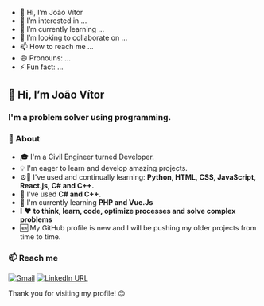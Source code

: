 - 👋 Hi, I’m João Vítor
- 👀 I’m interested in ...
- 🌱 I’m currently learning ...
- 💞️ I’m looking to collaborate on ...
- 📫 How to reach me ...
- 😄 Pronouns: ...
- ⚡ Fun fact: ...


## 👋 Hi, I’m João Vítor
### I'm a problem solver using programming.

### 🚀 About
- 🎓 I'm a Civil Engineer turned Developer.
- 💡 I'm eager to learn and develop amazing projects.
- ⚙️📖 I've used and continually learning: **Python, HTML, CSS, JavaScript, React.js, C# and C++.**
- 📕 I've used **C# and C++.**
- 📖 I'm currently learning **PHP and Vue.Js**
- **I** ❤️ **to think, learn, code, optimize processes and solve complex problems**
- 🆕 My GitHub profile is new and I will be pushing my older projects from time to time. 

### 📫 Reach me
[![Gmail](https://img.shields.io/twitter/url?label=email&logo=gmail&style=social&url=http%3A%2F%2Fmailto%3Acontact.ismailhabibi%40gmail.com)](mailto:jv.iv.dev@gmail.com)
[![LinkedIn URL](https://img.shields.io/twitter/url?label=LinkedIn&logo=linkedin&style=social&url=https%3A%2F%2Fwww.linkedin.com%2Fin%2Fismailhabibi)](https://www.linkedin.com/in/jv-dev/)

Thank you for visiting my profile! 😊
<!---
JoaoV-Developer/JoaoV-Developer is a ✨ special ✨ repository because its `README.md` (this file) appears on your GitHub profile.
You can click the Preview link to take a look at your changes.
--->

